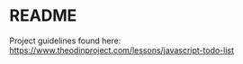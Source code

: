 # README

Project guidelines found here: https://www.theodinproject.com/lessons/javascript-todo-list